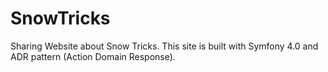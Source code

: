 # SnowTricks
Sharing Website about Snow Tricks. 
This site is built with Symfony 4.0 and ADR pattern (Action Domain Response).